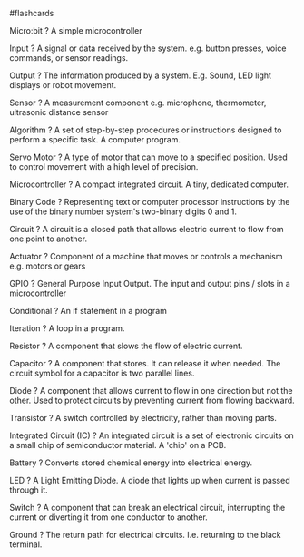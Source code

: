 #flashcards

Micro:bit
?
A simple microcontroller

Input
?
A signal or data received by the system. e.g. button presses, voice commands, or sensor readings.

Output
?
The information produced by a system. E.g. Sound, LED light displays or robot movement.

Sensor
?
A measurement component e.g. microphone, thermometer, ultrasonic distance sensor

Algorithm
?
A set of step-by-step procedures or instructions designed to perform a specific task. A computer program.

Servo Motor
?
A type of motor that can move to a specified position. Used to control movement with a high level of precision.

Microcontroller
?
A compact integrated circuit. A tiny, dedicated computer.

Binary Code
?
Representing text or computer processor instructions by the use of the binary number system's two-binary digits 0 and 1.

Circuit
?
A circuit is a closed path that allows electric current to flow from one point to another. 

Actuator
?
Component of a machine that moves or controls a mechanism e.g. motors or gears

GPIO
?
General Purpose Input Output. The input and output pins  / slots in a microcontroller

Conditional 
?
An if statement in a program

Iteration
?
A loop in a program.

Resistor
?
A component that slows the flow of electric current. 

Capacitor
?
A component that stores. It can release it when needed. The circuit symbol for a capacitor is two parallel lines.

Diode
?
A component that allows current to flow in one direction but not the other. Used to protect circuits by preventing current from flowing backward.

Transistor
?
A switch controlled by electricity, rather than moving parts.

Integrated Circuit (IC)
?
An integrated circuit is a set of electronic circuits on a small chip of semiconductor material. A 'chip' on a PCB.

Battery
?
Converts stored chemical energy into electrical energy. 

LED 
?
A Light Emitting Diode. A diode that lights up when current is passed through it. 

Switch
?
A component that can break an electrical circuit, interrupting the current or diverting it from one conductor to another.

Ground
?
The return path for electrical circuits. I.e. returning to the black terminal. 